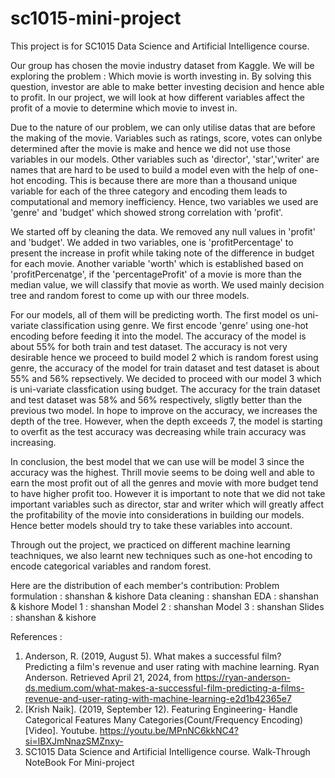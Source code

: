 # sc1015-mini-project
This project is for SC1015 Data Science and Artificial Intelligence course.

Our group has chosen the movie industry dataset from Kaggle. We will be exploring the problem : Which movie is worth investing in. By solving this question, investor are able to make better investing decision and hence able to profit. In our project, we will look at how different variables affect the profit of a movie to determine which movie to invest in.

Due to the nature of our problem, we can only utilise datas that are before the making of the movie. Variables such as ratings, score, votes can onlybe determined after the movie is make and hence we did not use those variables in our models. Other variables such as 'director', 'star','writer' are names that are hard to be used to build a model even with the help of one-hot encoding. This is because there are more than a thousand unique variable for each of the three category and encoding them leads to computational and memory inefficiency. Hence, two variables we used are 'genre' and 'budget' which showed strong correlation with 'profit'.

We started off by cleaning the data. We removed any null values in 'profit' and 'budget'. We added in two variables, one is 'profitPercentage' to present the increase in profit while taking note of the difference in budget for each movie. Another variable 'worth' which is established based on 'profitPercenatge', if the 'percentageProfit' of a movie is more than the median value, we will classify that movie as worth. We used mainly decision tree and random forest to come up with our three models.

For our models, all of them will be predicting worth. The first model os uni-variate classification using genre. We first encode 'genre' using one-hot encoding before feeding it into the model. The accuracy of the model is about 55% for both train and test dataset. The accuracy is not very desirable hence we proceed to build model 2 which is random forest using genre, the accuracy of the model for train dataset and test dataset is about 55% and 56% repsectively. We decided to proceed with our model 3 which is uni-variate classfication using budget. The accuracy for the train dataset and test dataset was 58% and 56% respectively, sligtly better than the previous two model. In hope to improve on the accuracy, we increases the depth of the tree. However, when the depth exceeds 7, the model is starting to overfit as the test accuracy was decreasing while train accuracy was increasing.

In conclusion, the best model that we can use will be model 3 since the accuracy was the highest. Thrill movie seems to be doing well and able to earn the most profit out of all the genres and movie with more budget tend to have higher profit too. However it is important to note that we did not take important variables such as director, star and writer which will greatly affect the profitability of the movie into considerations in building our models. Hence better models should try to take these variables into account.

Through out the project, we practiced on different machine learning teachniques, we also learnt new techniques such as one-hot encoding to encode categorical variables and random forest.

Here are the distribution of each member's contribution:
Problem formulation : shanshan & kishore
Data cleaning : shanshan
EDA : shanshan & kishore
Model 1 : shanshan
Model 2 : shanshan
Model 3 : shanshan
Slides : shanshan & kishore

References :
1) Anderson, R. (2019, August 5). What makes a successful film? Predicting a film's revenue and user rating with machine learning. Ryan Anderson. Retrieved April 21, 2024, from https://ryan-anderson-ds.medium.com/what-makes-a-successful-film-predicting-a-films-revenue-and-user-rating-with-machine-learning-e2d1b42365e7
2) [Krish Naik]. (2019, September 12). Featuring Engineering- Handle Categorical Features Many Categories(Count/Frequency Encoding) [Video]. Youtube. https://youtu.be/MPnNC6kkNC4?si=lBXJmNnazSMZnxy-
3) SC1015 Data Science and Artificial Intelligence course. Walk-Through NoteBook For Mini-project 

